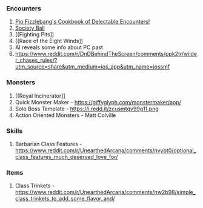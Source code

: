 ### Encounters
1. [Pip Fizzlebang's Cookbook of Delectable Encounters!](https://homebrewery.naturalcrit.com/share/1BX2H9F01s64KC4LpaV3qm-sfv-5RQvz2Xx0H-uouOZ1r) 
2. [Society Ball](https://www.reddit.com/r/DMAcademy/comments/lsut3r/society_ball_ideas/)
3. [[Fighting Pits]]
4. [[Race of the Eight Winds]]
5. AI reveals some info about PC past
6. https://www.reddit.com/r/DnDBehindTheScreen/comments/ppk2tr/wilder_chases_rules/?utm_source=share&utm_medium=ios_app&utm_name=iossmf

### Monsters
1. [[Royal Incinerator]]
2. Quick Monster Maker - https://giffyglyph.com/monstermaker/app/
3. Solo Boss Template - https://i.redd.it/zcusmtqv99g11.png
4. Action Oriented Monsters - Matt Colville

### Skills
1. Barbarian Class Features - https://www.reddit.com/r/UnearthedArcana/comments/nvybt0/optional_class_features_much_deserved_love_for/

### Items
1. Class Trinkets - https://www.reddit.com/r/UnearthedArcana/comments/nw2b98/simple_class_trinkets_to_add_some_flavor_and/